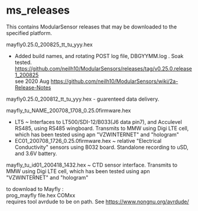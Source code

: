 # ms_releases
This contains ModularSensor releases that may be downloaded to the specified platform.

mayfly0.25.0_200825_tt_tu_yyy.hex      
- Added build names, and rotating POST log file, DBGYYMM.log . Soak tested.   
https://github.com/neilh10/ModularSensors/releases/tag/v0.25.0.release1_200825    
see 2020 Aug  https://github.com/neilh10/ModularSensors/wiki/2a-Release-Notes    

mayfly0.25.0_200812_tt_tu_yyy.hex - guarenteed data delivery.   

mayfly_tu_NAME_200708_1708_0.25.0firmware.hex    
- LT5  ~ Interfaces to LT500/SDI-12/B033(J6 data pin7), and Acculevel RS485, using RS485 wingboard. Transmits to MMW using Digi LTE cell, which has been tested using apn "VZWINTERNET"  and "hologram"       
- EC01_200708_1726_0.25.0firmware.hex ~ relative "Electrical Conductivity" sensors using B032 board. Standalone recording to uSD, and 3.6V battery.      


mayfly_tu_id01_200418_1432.hex ~ CTD sensor interface. Transmits to MMW using Digi LTE cell, which has been tested using apn "VZWINTERNET"  and "hologram"    

to download to Mayfly :         
prog_mayfly file.hex  COMxx           
  requires tool avrdude to be on path. See https://www.nongnu.org/avrdude/   
